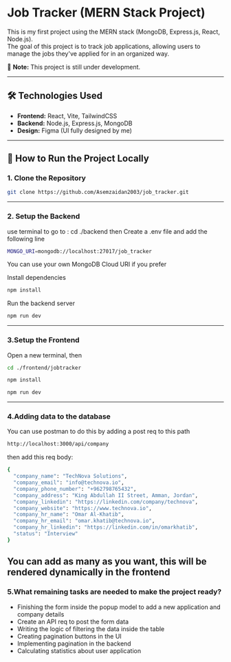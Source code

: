 # Job Tracker (MERN Stack Project)

This is my first project using the MERN stack (MongoDB, Express.js, React, Node.js).  
The goal of this project is to track job applications, allowing users to manage the jobs they've applied for in an organized way.

🚧 **Note:** This project is still under development.

---

## 🛠 Technologies Used

- **Frontend:** React, Vite, TailwindCSS
- **Backend:** Node.js, Express.js, MongoDB
- **Design:** Figma (UI fully designed by me)

---

## 🚀 How to Run the Project Locally

### 1. Clone the Repository

```bash
git clone https://github.com/Asemzaidan2003/job_tracker.git
```
---
### 2. Setup the Backend
use terminal to go to : cd ./backend
then Create a .env file and add the following line
```bash
MONGO_URI=mongodb://localhost:27017/job_tracker
```
You can use your own MongoDB Cloud URI if you prefer

Install dependencies
```bash
npm install
```
Run the backend server
```bash
npm run dev
```

---
### 3.Setup the Frontend
Open a new terminal, then
```bash
cd ./frontend/jobtracker
```
```bash
npm install
```
```bash
npm run dev
```
---
### 4.Adding data to the database
You can use postman to do this by adding a post req to this path

```bash
http://localhost:3000/api/company
```
then add this req body:
```bash
{
  "company_name": "TechNova Solutions",
  "company_email": "info@technova.io",
  "company_phone_number": "+962798765432",
  "company_address": "King Abdullah II Street, Amman, Jordan",
  "company_linkedin": "https://linkedin.com/company/technova",
  "company_website": "https://www.technova.io",
  "company_hr_name": "Omar Al-Khatib",
  "company_hr_email": "omar.khatib@technova.io",
  "company_hr_linkedin": "https://linkedin.com/in/omarkhatib",
  "status": "Interview"
}
```
You can add as many as you want, this will be rendered dynamically in the frontend
---
### 5.What remaining tasks are needed to make the project ready?
- Finishing the form inside the popup model to add a new application and company details  
- Create an API req to post the form data 
- Writing the logic of filtering the data inside the table
- Creating pagination buttons in the UI
- Implementing pagination in the backend
- Calculating statistics about user application  
